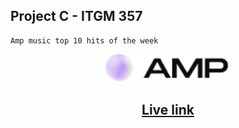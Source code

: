 ## Project C - ITGM 357
```
Amp music top 10 hits of the week
```
<div align="center">
  <img width="200px" src="src/img/Logo.png"/>
</div>

<h2 align="center"> <a href="https://amp-music.netlify.app/" target="_blank">Live link </a> </h2>





